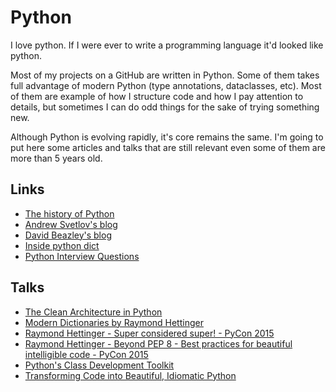 # Python

I love python. If I were ever to write a programming language it'd looked like
python.

Most of my projects on a GitHub are written in Python. Some of them takes full
advantage of modern Python (type annotations, dataclasses, etc). Most of them
are example of how I structure code and how I pay attention to details, but
sometimes I can do odd things for the sake of trying something new.

Although Python is evolving rapidly, it's core remains the same. I'm going to
put here some articles and talks that are still relevant even some of them are
more than 5 years old.

## Links

- [The history of Python](http://python-history.blogspot.com)
- [Andrew Svetlov's blog](https://asvetlov.blogspot.com)
- [David Beazley's blog](http://dabeaz.com/index.html)
- [Inside python dict](https://just-taking-a-ride.com/inside_python_dict/chapter1.html)
- [Python Interview Questions](http://net-informations.com/python/iq/pfaq.htm)

## Talks

- [The Clean Architecture in Python](https://www.youtube.com/watch?v=DJtef410XaM)
- [Modern Dictionaries by Raymond Hettinger](https://www.youtube.com/watch?v=p33CVV29OG8)
- [Raymond Hettinger - Super considered super! - PyCon 2015](https://www.youtube.com/watch?v=EiOglTERPEo)
- [Raymond Hettinger - Beyond PEP 8 - Best practices for beautiful intelligible code - PyCon 2015](https://www.youtube.com/watch?v=wf-BqAjZb8M)
- [Python's Class Development Toolkit](https://www.youtube.com/watch?v=HTLu2DFOdTg)
- [Transforming Code into Beautiful, Idiomatic Python](https://www.youtube.com/watch?v=OSGv2VnC0go)
